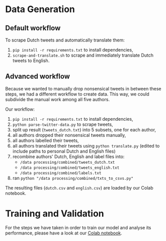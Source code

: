 # Data Generation

## Default workflow
To scrape Dutch tweets and automatically translate them:
1. `pip install -r requirements.txt` to install dependencies,
1. `scrape-and-translate.sh` to scrape and immediately translate Dutch tweets to English.

## Advanced workflow
Because we wanted to manually drop nonsensical tweets in between these steps, we had a different workflow to create data. This way, we could subdivide the manual work among all five authors.

Our workflow:
1. `pip install -r requirements.txt` to install dependencies,
1. `python parse-twitter-data.py` to scrape tweets,
1. split up result (`tweets_dutch.txt`) into 5 subsets, one for each author,
1. all authors dropped their nonsensical tweets manually,
1. all authors labelled their tweets,
1. all authors translated their tweets using `python translate.py` (edited to include paths to personal Dutch and English files)
1. recombine authors' Dutch, English and label files into:
    - `/data processing/combined/tweets_dutch.txt`
    - `/data processing/combined/tweets_english.txt`
    - `/data processing/combined/labels.txt`
1. ran `python "/data processing/combined/txts_to_csvs.py"`

The resulting files (`dutch.csv` and `english.csv`) are loaded by our Colab notebook.

# Training and Validation
For the steps we have taken in order to train our model and analyse its performance, please have a look at our [Colab notebook](https://colab.research.google.com/drive/18EwDscTv0y-NTEqcRvKoXZ6fkim52eUg?usp=sharing).
